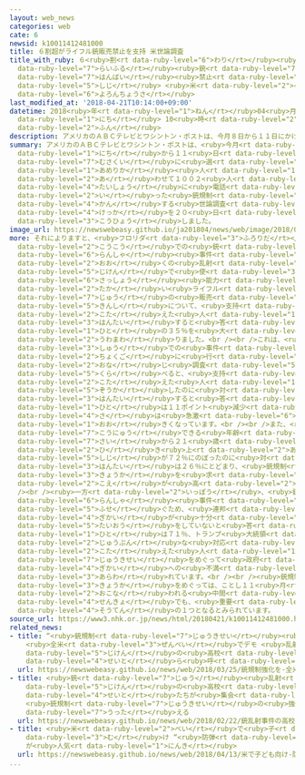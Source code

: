 ```yaml
---
layout: web_news
categories: web
cate: 6
newsid: k10011412481000
title: ６割超がライフル銃販売禁止を支持 米世論調査
title_with_ruby: ６<ruby>割<rt data-ruby-level="6">わり</rt></ruby><ruby>超<rt data-ruby-level="7">ちょう</rt></ruby>が<ruby>ライフル<rt
  data-ruby-level="7">らいふる</rt></ruby><ruby>銃<rt data-ruby-level="7">じゅう</rt></ruby><ruby>販売<rt
  data-ruby-level="7">はんばい</rt></ruby><ruby>禁止<rt data-ruby-level="5">きんし</rt></ruby>を<ruby>支持<rt
  data-ruby-level="5">しじ</rt></ruby> <ruby>米<rt data-ruby-level="2">べい</rt></ruby><ruby>世論調査<rt
  data-ruby-level="6">よろんちょうさ</rt></ruby>
last_modified_at: '2018-04-21T10:14:00+09:00'
datetime: 2018<ruby>年<rt data-ruby-level="1">ねん</rt></ruby>04<ruby>月<rt data-ruby-level="1">がつ</rt></ruby>21<ruby>日<rt
  data-ruby-level="1">にち</rt></ruby> 10<ruby>時<rt data-ruby-level="2">じ</rt></ruby>14<ruby>分<rt
  data-ruby-level="2">ふん</rt></ruby>
description: アメリカのＡＢＣテレビとワシントン・ポストは、今月８日から１１日にかけて、無作為に選んだアメリカ人合わせて１００２人を対象に電話で行った銃規制に関する世論調査の結果を２０日、公表しました。
summary: アメリカのＡＢＣテレビとワシントン・ポストは、<ruby>今月<rt data-ruby-level="2">こんげつ</rt></ruby>８<ruby>日<rt
  data-ruby-level="1">にち</rt></ruby>から１１<ruby>日<rt data-ruby-level="1">にち</rt></ruby>にかけて、<ruby>無作為<rt
  data-ruby-level="7">むさくい</rt></ruby>に<ruby>選<rt data-ruby-level="4">えら</rt></ruby>んだ<ruby>アメリカ<rt
  data-ruby-level="1">あめりか</rt></ruby><ruby>人<rt data-ruby-level="1">じん</rt></ruby><ruby>合<rt
  data-ruby-level="2">あ</rt></ruby>わせて１００２<ruby>人<rt data-ruby-level="1">にん</rt></ruby>を<ruby>対象<rt
  data-ruby-level="4">たいしょう</rt></ruby>に<ruby>電話<rt data-ruby-level="2">でんわ</rt></ruby>で<ruby>行<rt
  data-ruby-level="2">い</rt></ruby>った<ruby>銃規制<rt data-ruby-level="7">じゅうきせい</rt></ruby>に<ruby>関<rt
  data-ruby-level="4">かん</rt></ruby>する<ruby>世論調査<rt data-ruby-level="6">よろんちょうさ</rt></ruby>の<ruby>結果<rt
  data-ruby-level="4">けっか</rt></ruby>を２０<ruby>日<rt data-ruby-level="1">にち</rt></ruby>、<ruby>公表<rt
  data-ruby-level="3">こうひょう</rt></ruby>しました。
image_url: https://newswebeasy.github.io/ja201804/news/web/image/2018/04/21/K10011412481_1804211018_1804211026_01_02.jpg
more: それによりますと、<ruby>フロリダ<rt data-ruby-level="3">ふろりだ</rt></ruby><ruby>州<rt data-ruby-level="3">しゅう</rt></ruby>の<ruby>高校<rt
  data-ruby-level="2">こうこう</rt></ruby>での<ruby>銃<rt data-ruby-level="7">じゅう</rt></ruby>の<ruby>乱射<rt
  data-ruby-level="6">らんしゃ</rt></ruby><ruby>事件<rt data-ruby-level="5">じけん</rt></ruby>をはじめ、<ruby>多<rt
  data-ruby-level="2">おお</rt></ruby>くの<ruby>乱射<rt data-ruby-level="6">らんしゃ</rt></ruby><ruby>事件<rt
  data-ruby-level="5">じけん</rt></ruby>で<ruby>使<rt data-ruby-level="3">つか</rt></ruby>われてきた<ruby>殺傷<rt
  data-ruby-level="6">さっしょう</rt></ruby><ruby>能力<rt data-ruby-level="5">のうりょく</rt></ruby>の<ruby>高<rt
  data-ruby-level="2">たか</rt></ruby>い<ruby>ライフル<rt data-ruby-level="7">らいふる</rt></ruby><ruby>銃<rt
  data-ruby-level="7">じゅう</rt></ruby>の<ruby>販売<rt data-ruby-level="7">はんばい</rt></ruby><ruby>禁止<rt
  data-ruby-level="5">きんし</rt></ruby>について、<ruby>支持<rt data-ruby-level="5">しじ</rt></ruby>すると<ruby>答<rt
  data-ruby-level="2">こた</rt></ruby>えた<ruby>人<rt data-ruby-level="1">ひと</rt></ruby>は６２％で、<ruby>反対<rt
  data-ruby-level="3">はんたい</rt></ruby>すると<ruby>答<rt data-ruby-level="2">こた</rt></ruby>えた<ruby>人<rt
  data-ruby-level="1">ひと</rt></ruby>の３５％を<ruby>大<rt data-ruby-level="1">おお</rt></ruby>きく<ruby>上回<rt
  data-ruby-level="2">うわまわ</rt></ruby>りました。<br /><br />これは、<ruby>フロリダ<rt data-ruby-level="3">ふろりだ</rt></ruby><ruby>州<rt
  data-ruby-level="3">しゅう</rt></ruby>での<ruby>事件<rt data-ruby-level="5">じけん</rt></ruby>の<ruby>直後<rt
  data-ruby-level="2">ちょくご</rt></ruby>に<ruby>行<rt data-ruby-level="2">おこな</rt></ruby>われた<ruby>同<rt
  data-ruby-level="2">おな</rt></ruby>じ<ruby>調査<rt data-ruby-level="5">ちょうさ</rt></ruby>と<ruby>比<rt
  data-ruby-level="5">くら</rt></ruby>べると、<ruby>支持<rt data-ruby-level="5">しじ</rt></ruby>すると<ruby>答<rt
  data-ruby-level="2">こた</rt></ruby>えた<ruby>人<rt data-ruby-level="1">ひと</rt></ruby>が１２ポイント<ruby>増加<rt
  data-ruby-level="5">ぞうか</rt></ruby>したのに<ruby>対<rt data-ruby-level="3">たい</rt></ruby>し、<ruby>反対<rt
  data-ruby-level="3">はんたい</rt></ruby>すると<ruby>答<rt data-ruby-level="2">こた</rt></ruby>えた<ruby>人<rt
  data-ruby-level="1">ひと</rt></ruby>は１１ポイント<ruby>減少<rt data-ruby-level="5">げんしょう</rt></ruby>していて、その<ruby>差<rt
  data-ruby-level="4">さ</rt></ruby>は<ruby>急激<rt data-ruby-level="6">きゅうげき</rt></ruby>に<ruby>大<rt
  data-ruby-level="1">おお</rt></ruby>きくなっています。<br /><br />また、<ruby>銃<rt data-ruby-level="7">じゅう</rt></ruby>を<ruby>購入<rt
  data-ruby-level="7">こうにゅう</rt></ruby>できる<ruby>年齢<rt data-ruby-level="7">ねんれい</rt></ruby>を１８<ruby>歳<rt
  data-ruby-level="7">さい</rt></ruby>から２１<ruby>歳<rt data-ruby-level="7">さい</rt></ruby>に<ruby>引<rt
  data-ruby-level="2">ひ</rt></ruby>き<ruby>上<rt data-ruby-level="2">あ</rt></ruby>げることについても、<ruby>支持<rt
  data-ruby-level="5">しじ</rt></ruby>が７２％にのぼったのに<ruby>対<rt data-ruby-level="3">たい</rt></ruby>し、<ruby>反対<rt
  data-ruby-level="3">はんたい</rt></ruby>は２６％にとどまり、<ruby>銃規制<rt data-ruby-level="7">じゅうきせい</rt></ruby>の<ruby>強化<rt
  data-ruby-level="3">きょうか</rt></ruby>を<ruby>求<rt data-ruby-level="4">もと</rt></ruby>める<ruby>声<rt
  data-ruby-level="2">こえ</rt></ruby>が<ruby>高<rt data-ruby-level="2">たか</rt></ruby>まっています。<br
  /><br /><ruby>一方<rt data-ruby-level="2">いっぽう</rt></ruby>、<ruby>銃<rt data-ruby-level="7">じゅう</rt></ruby>の<ruby>乱射<rt
  data-ruby-level="6">らんしゃ</rt></ruby><ruby>事件<rt data-ruby-level="5">じけん</rt></ruby>を<ruby>防<rt
  data-ruby-level="5">ふせ</rt></ruby>ぐため、<ruby>連邦<rt data-ruby-level="7">れんぽう</rt></ruby><ruby>議会<rt
  data-ruby-level="4">ぎかい</rt></ruby>が<ruby>十分<rt data-ruby-level="2">じゅうぶん</rt></ruby>な<ruby>対応<rt
  data-ruby-level="5">たいおう</rt></ruby>をしていないと<ruby>答<rt data-ruby-level="2">こた</rt></ruby>えた<ruby>人<rt
  data-ruby-level="1">ひと</rt></ruby>は７１％、トランプ<ruby>大統領<rt data-ruby-level="5">だいとうりょう</rt></ruby>が<ruby>十分<rt
  data-ruby-level="2">じゅうぶん</rt></ruby>な<ruby>対応<rt data-ruby-level="5">たいおう</rt></ruby>をしていないと<ruby>答<rt
  data-ruby-level="2">こた</rt></ruby>えた<ruby>人<rt data-ruby-level="1">ひと</rt></ruby>は５９％で、<ruby>銃規制<rt
  data-ruby-level="7">じゅうきせい</rt></ruby>をめぐって<ruby>政府<rt data-ruby-level="5">せいふ</rt></ruby>や<ruby>議会<rt
  data-ruby-level="4">ぎかい</rt></ruby>への<ruby>不満<rt data-ruby-level="4">ふまん</rt></ruby>が<ruby>表<rt
  data-ruby-level="3">あらわ</rt></ruby>れています。<br /><br /><ruby>銃規制<rt data-ruby-level="7">じゅうきせい</rt></ruby>の<ruby>強化<rt
  data-ruby-level="3">きょうか</rt></ruby>をめぐっては、ことし１１<ruby>月<rt data-ruby-level="1">がつ</rt></ruby>に<ruby>行<rt
  data-ruby-level="2">おこな</rt></ruby>われる<ruby>中間<rt data-ruby-level="2">ちゅうかん</rt></ruby><ruby>選挙<rt
  data-ruby-level="4">せんきょ</rt></ruby>でも、<ruby>重要<rt data-ruby-level="4">じゅうよう</rt></ruby>な<ruby>争点<rt
  data-ruby-level="4">そうてん</rt></ruby>の１つとなるとみられています。
source_url: https://www3.nhk.or.jp/news/html/20180421/k10011412481000.html
related_news:
- title: “<ruby>銃規制<rt data-ruby-level="7">じゅうきせい</rt></ruby><ruby>強化<rt data-ruby-level="3">きょうか</rt></ruby>を”
    <ruby>全米<rt data-ruby-level="3">ぜんべい</rt></ruby>でデモ <ruby>乱射<rt data-ruby-level="6">らんしゃ</rt></ruby><ruby>事件<rt
    data-ruby-level="5">じけん</rt></ruby>の<ruby>高校<rt data-ruby-level="2">こうこう</rt></ruby>の<ruby>生徒<rt
    data-ruby-level="4">せいと</rt></ruby>ら<ruby>呼<rt data-ruby-level="6">よ</rt></ruby>びかけ
  url: https://newswebeasy.github.io/news/web/2018/03/25/銃規制強化を-全米でデモ-乱射事件の高校の生徒ら呼びかけ
- title: <ruby>銃<rt data-ruby-level="7">じゅう</rt></ruby><ruby>乱射<rt data-ruby-level="6">らんしゃ</rt></ruby><ruby>事件<rt
    data-ruby-level="5">じけん</rt></ruby>の<ruby>高校<rt data-ruby-level="2">こうこう</rt></ruby>の<ruby>生徒<rt
    data-ruby-level="4">せいと</rt></ruby>たちが<ruby>集会<rt data-ruby-level="3">しゅうかい</rt></ruby>
    <ruby>銃規制<rt data-ruby-level="7">じゅうきせい</rt></ruby>の<ruby>強化<rt data-ruby-level="3">きょうか</rt></ruby><ruby>訴<rt
    data-ruby-level="7">うった</rt></ruby>える
  url: https://newswebeasy.github.io/news/web/2018/02/22/銃乱射事件の高校の生徒たちが集会-銃規制の強化訴える
- title: <ruby>米<rt data-ruby-level="2">べい</rt></ruby>で<ruby>子<rt data-ruby-level="1">こ</rt></ruby>ども<ruby>向<rt
    data-ruby-level="3">む</rt></ruby>け “<ruby>防弾<rt data-ruby-level="7">ぼうだん</rt></ruby>リュック”
    が<ruby>人気<rt data-ruby-level="1">にんき</rt></ruby>
  url: https://newswebeasy.github.io/news/web/2018/04/13/米で子ども向け-防弾リュック-が人気
...
```

